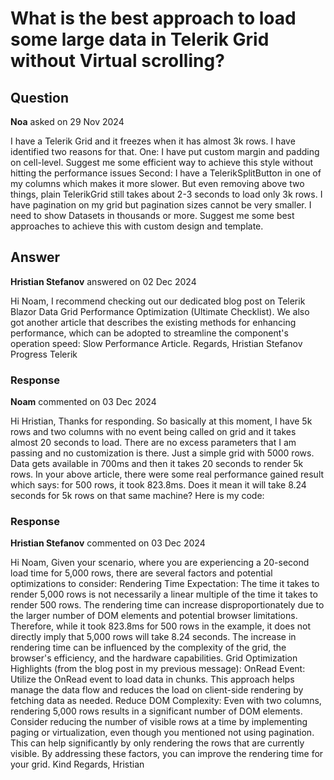 # What is the best approach to load some large data in Telerik Grid without Virtual scrolling?

## Question

**Noa** asked on 29 Nov 2024

I have a Telerik Grid and it freezes when it has almost 3k rows. I have identified two reasons for that. One: I have put custom margin and padding on cell-level. Suggest me some efficient way to achieve this style without hitting the performance issues Second: I have a TelerikSplitButton in one of my columns which makes it more slower. But even removing above two things, plain TelerikGrid still takes about 2-3 seconds to load only 3k rows. I have pagination on my grid but pagination sizes cannot be very smaller. I need to show Datasets in thousands or more. Suggest me some best approaches to achieve this with custom design and template.

## Answer

**Hristian Stefanov** answered on 02 Dec 2024

Hi Noam, I recommend checking out our dedicated blog post on Telerik Blazor Data Grid Performance Optimization (Ultimate Checklist). We also got another article that describes the existing methods for enhancing performance, which can be adopted to streamline the component's operation speed: Slow Performance Article. Regards, Hristian Stefanov Progress Telerik

### Response

**Noam** commented on 03 Dec 2024

Hi Hristian, Thanks for responding. So basically at this moment, I have 5k rows and two columns with no event being called on grid and it takes almost 20 seconds to load. There are no excess parameters that I am passing and no customization is there. Just a simple grid with 5000 rows. Data gets available in 700ms and then it takes 20 seconds to render 5k rows. In your above article, there were some real performance gained result which says: for 500 rows, it took 823.8ms. Does it mean it will take 8.24 seconds for 5k rows on that same machine? Here is my code: <TelerikGrid Data="@_DATA" Pageable="false"> <GridColumns> <GridColumn Visible="true" Field="@nameof(PartnerDto.Name)" Title="Partner Name" Filterable="true" Editable="false" MinResizableWidth="170"> </GridColumn> <GridColumn Visible="true" Field="@nameof(PartnerDto.IsActive)" Title="Headquarter" Filterable="true" Editable="false" Sortable="false" MinResizableWidth="150" /> </GridColumns> </TelerikGrid>

### Response

**Hristian Stefanov** commented on 03 Dec 2024

Hi Noam, Given your scenario, where you are experiencing a 20-second load time for 5,000 rows, there are several factors and potential optimizations to consider: Rendering Time Expectation: The time it takes to render 5,000 rows is not necessarily a linear multiple of the time it takes to render 500 rows. The rendering time can increase disproportionately due to the larger number of DOM elements and potential browser limitations. Therefore, while it took 823.8ms for 500 rows in the example, it does not directly imply that 5,000 rows will take 8.24 seconds. The increase in rendering time can be influenced by the complexity of the grid, the browser's efficiency, and the hardware capabilities. Grid Optimization Highlights (from the blog post in my previous message): OnRead Event: Utilize the OnRead event to load data in chunks. This approach helps manage the data flow and reduces the load on client-side rendering by fetching data as needed. Reduce DOM Complexity: Even with two columns, rendering 5,000 rows results in a significant number of DOM elements. Consider reducing the number of visible rows at a time by implementing paging or virtualization, even though you mentioned not using pagination. This can help significantly by only rendering the rows that are currently visible. By addressing these factors, you can improve the rendering time for your grid. Kind Regards, Hristian
